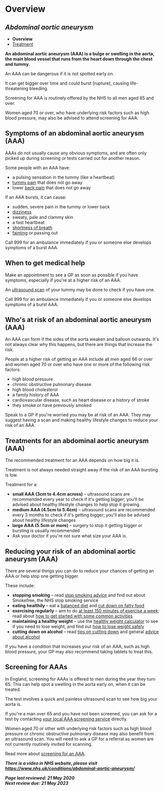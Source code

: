 <!-- AAA/Abdominal aortic aneurysm -->

# **Overview**

## *Abdominal aortic aneurysm*

- **Overview**
- [Treatment](abdominal-aortic-aneurysm-treatment.md)

**An abdominal aortic aneurysm (AAA) is a bulge or swelling in the aorta, the main blood vessel that runs from the heart down through the chest and tummy.**

An AAA can be dangerous if it is not spotted early on.

It can get bigger over time and could burst (rupture), causing life-threatening bleeding.

Screening for AAA is routinely offered by the NHS to all men aged 65 and over.

Women aged 70 or over, who have underlying risk factors such as high blood pressure, may also be advised to attend screening for AAA.



## Symptoms of an abdominal aortic aneurysm (AAA)

AAAs do not usually cause any obvious symptoms, and are often only picked up during screening or tests carried out for another reason.

Some people with an AAA have:

- a pulsing sensation in the tummy (like a heartbeat)
- [tummy pain](stomach-ache.md) that does not go away
- lower [back pain](back-pain.md) that does not go away

If an AAA bursts, it can cause:

- sudden, severe pain in the tummy or lower back
- [dizziness](dizziness.md)
- sweaty, pale and clammy skin
- a fast heartbeat
- [shortness of breath](shortness-of-breath.md)
- [fainting](fainting.md) or passing out

Call 999 for an ambulance immediately if you or someone else develops symptoms of a burst AAA.



## When to get medical help

Make an appointment to see a GP as soon as possible if you have symptoms, especially if you're at a higher risk of an AAA.

An [ultrasound scan](ultrasound-scan) of your tummy may be done to check if you have one.

Call 999 for an ambulance immediately if you or someone else develops symptoms of a burst AAA.



## Who's at risk of an abdominal aortic aneurysm (AAA)

An AAA can form if the sides of the aorta weaken and balloon outwards. It's not always clear why this happens, but there are things that increase the risk.

People at a higher risk of getting an AAA include all men aged 66 or over and women aged 70 or over who have one or more of the following risk factors:

- high blood pressure
- chronic obstructive pulmonary disease
- high blood cholesterol
- a family history of AAA
- cardiovascular disease, such as heart disease or a history of stroke
- they smoke or have previously smoked

Speak to a GP if you're worried you may be at risk of an AAA. They may suggest having a scan and making healthy lifestyle changes to reduce your risk of an AAA.



## Treatments for an abdominal aortic aneurysm (AAA)

The recommended treatment for an AAA depends on how big it is.

Treatment is not always needed straight away if the risk of an AAA bursting is low.

Treatment for a:

- **small AAA (3cm to 4.4cm across)** – ultrasound scans are recommended every year to check if it's getting bigger; you'll be advised about healthy lifestyle changes to help stop it growing
- **medium AAA (4.5cm to 5.4cm)** – ultrasound scans are recommended every 3 months to check if it's getting bigger; you'll also be advised about healthy lifestyle changes
- **large AAA (5.5cm or more)** – surgery to stop it getting bigger or bursting is usually recommended
- Ask your doctor if you're not sure what size your AAA is.



## Reducing your risk of an abdominal aortic aneurysm (AAA)

There are several things you can do to reduce your chances of getting an AAA or help stop one getting bigger.

These include:

- **stopping smoking** – read [stop smoking advice](https://www.nhs.uk/live-well/quit-smoking/10-self-help-tips-to-stop-smoking/) and find out about Smokefree, the NHS stop smoking service
- **eating healthily** – eat a [balanced diet](https://www.nhs.uk/live-well/eat-well/) and [cut down on fatty food](https://www.nhs.uk/live-well/eat-well/eat-less-saturated-fat/)
- **exercising regularly** – aim to do [at least 150 minutes of exercise a week](https://www.nhs.uk/live-well/exercise/); read about [how to get started with some common activities](https://www.nhs.uk/live-well/exercise/walking-for-health/)
- **maintaining a healthy weight** – use the [healthy weight calculator](https://www.nhs.uk/live-well/healthy-weight/bmi-calculator/) to see if you need to lose weight, and find out [how to lose weight safely](https://www.nhs.uk/live-well/healthy-weight/start-the-nhs-weight-loss-plan/)
- **cutting down on alcohol** – read [tips on cutting down](https://www.nhs.uk/live-well/alcohol-support/tips-on-cutting-down-alcohol/) and general [advice about alcohol](https://www.nhs.uk/live-well/alcohol-support/)

If you have a condition that increases your risk of an AAA, such as high blood pressure, your GP may also recommend taking tablets to treat this.



## Screening for AAAs

In England, screening for AAAs is offered to men during the year they turn 65. This can help spot a swelling in the aorta early on, when it can be treated.

The test involves a quick and painless ultrasound scan to see how big your aorta is.

If you're a man over 65 and you have not been screened, you can ask for a test by contacting [your local AAA screening service](https://www.nhs.uk/Service-Search/Abdominal-aortic-aneurysm-screening/LocationSearch/1910) directly.

Women aged 70 or other with underlying risk factors such as high blood pressure or chronic obstructive pulmonary disease may also benefit from an ultrasound scan. You will need to ask a GP for a referral as women are not currently routinely invited for scanning.

Read more about [screening for an AAA](https://www.nhs.uk/conditions/abdominal-aortic-aneurysm-screening/).

***There is a video in NHS website, please visit <https://www.nhs.uk/conditions/abdominal-aortic-aneurysm/>***

***Page last reviewed: 21 May 2020  
Next review due: 21 May 2023***